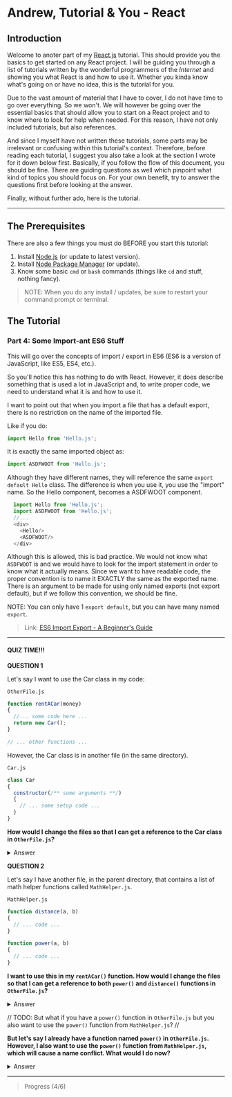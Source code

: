# Andrew, Tutorial & You - React

## Introduction
Welcome to anoter part of my [React.js](https://reactjs.org/) tutorial. This should provide you the basics to get started on any React project. I will be guiding you through a list of tutorials written by the wonderful programmers of the _Internet_ and showing you what React is and how to use it. Whether you kinda know what's going on or have no idea, this is the tutorial for you.

Due to the vast amount of material that I have to cover, I do not have time to go over everything. So we won't. We will however be going over the essential basics that should allow you to start on a React project and to know where to look for help when needed. For this reason, I have not only included tutorials, but also references.

And since I myself have not written these tutorials, some parts may be irrelevant or confusing within this tutorial's context. Therefore, before reading each tutorial, I suggest you also take a look at the section I wrote for it down below first. Basically, if you follow the flow of this document, you should be fine. There are guiding questions as well which pinpoint what kind of topics you should focus on. For your own benefit, try to answer the questions first before looking at the answer.

Finally, without further ado, here is the tutorial.

---

## The Prerequisites
There are also a few things you must do BEFORE you start this tutorial:
1. Install [Node.js](https://nodejs.org) (or update to latest version).
2. Install [Node Package Manager](https://www.npmjs.com) (or update).
3. Know some basic `cmd` or `bash` commands (things like `cd` and stuff, nothing fancy).

> NOTE: When you do any install / updates, be sure to restart your command prompt or terminal.

## The Tutorial

### Part 4: Some Import-ant ES6 Stuff
This will go over the concepts of import / export in ES6 (ES6 is a version of JavaScript, like ES5, ES4, etc.).

So you'll notice this has nothing to do with React. However, it does describe something that is used a lot in JavaScript and, to write proper code, we need to understand what it is and how to use it.

I want to point out that when you import a file that has a default export, there is no restriction on the name of the imported file.

Like if you do:
```javascript
import Hello from 'Hello.js';
```

It is exactly the same imported object as:
```javascript
import ASDFWOOT from 'Hello.js';
```

Although they have different names, they will reference the same `export default Hello` class. The difference is when you use it, you use the "import" name. So the Hello component, becomes a ASDFWOOT component.

```javascript
  import Hello from 'Hello.js';
  import ASDFWOOT from 'Hello.js';
  //...
  <div>
    <Hello/>
    <ASDFWOOT/>
  </div>
```

Although this is allowed, this is bad practice. We would not know what `ASDFWOOT` is and we would have to look for the import statement in order to know what it actually means. Since we want to have readable code, the proper convention is to name it EXACTLY the same as the exported name. There is an argument to be made for using only named exports (not export default), but if we follow this convention, we should be fine.

NOTE: You can only have 1 `export default`, but you can have many named `export`.

> Link: [ES6 Import Export - A Beginner's Guide](https://www.adamcowley.co.uk/javascript/es6-import-export-a-beginners-guide/)

---

#### **QUIZ TIME!!!**

**QUESTION 1**

Let's say I want to use the Car class in my code:

`OtherFile.js`
```javascript
function rentACar(money)
{
  //... some code here ...
  return new Car();
}

// ... other functions ...
```

However, the Car class is in another file (in the same directory).

`Car.js`
```javascript
class Car
{
  constructor(/** some arguments **/)
  {
    // ... some setup code ...
  }
}
```

**How would I change the files so that I can get a reference to the Car class in `OtherFile.js`?**

<details>
  <summary>Answer</summary>
  <p>
    <code>Car.js</code>
    <pre><code>
class Car
{
  // ... the same code ...
}

// CHANGES: Added this line below, at end of file.
export default Car;
    </code></pre>
    <code>OtherFile.js</code>
    <pre><code>
import Car from './Car.js';
// CHANGES: Added this line above, at start of file.

function rentACar(money)
{
  // ... the same code ...
  return new Car();
}
    </code></pre>
  </p>
</details>

**QUESTION 2**

Let's say I have another file, in the parent directory, that contains a list of math helper functions called `MathHelper.js`.

`MathHelper.js`
```javascript
function distance(a, b)
{
  // ... code ...
}

function power(a, b)
{
  // ... code ...
}
```

**I want to use this in my `rentACar()` function. How would I change the files so that I can get a reference to both `power()` and `distance()` functions in `OtherFile.js`?**

<details>
  <summary>Answer</summary>
  <p>
    <code>MathHelper.js</code>
    <pre><code>
// CHANGES: Added 'export' to the front of the function we want to use.
export function distance(a, b)
{
  // ... code ...
}

// CHANGES: Added 'export' to the front of the function we want to use.
export function power(a, b)
{
  // ... code ...
}
    </code></pre>
    <code>OtherFile.js</code>
    <pre><code>
import Car from './Car.js';
import { distance, power } from '../MathHelper.js';
// CHANGES: Added this line above, at start of file.

// NOTE: To use it, you can straight up just reference it:
//    distance(0, 1);
//    power(10, 10);

// NOTE: You can also do:
//    import * as MathHelper from '../MathHelper.js';
// And to use it, you'll have to do:
//    MathHelper.distance()

function rentACar(money)
{
  // ... the same code ...
  return new Car();
}
    </code></pre>
  </p>
</details>


// TODO: But what if you have a `power()` function in `OtherFile.js` but you also want to use the `power()` function from `MathHelper.js`?
//

**But let's say I already have a function named `power()` in `OtherFile.js`. However, I also want to use the `power()` function from `MathHelper.js`, which will cause a name conflict. What would I do now?**

<details>
  <summary>Answer</summary>
  <p>
    You still do the same thing, except change the name of the imported module, using an alias. In the previous example, you could have used `* as MathHelper` to import the files. The `as MathHelper` part is actually an alias. This let's you change the name to anything you want and therefore avoid the name conflict. For the specific problem:
    <code>OtherFile.js</code>
    <pre><code>
import Car from './Car.js';
import { distance, power as powerMath } from '../MathHelper.js';
// CHANGES: Added an alias for power

// And to use it, you'll have to do:
//    powerMath()

// NOTE: You can also do:
//    import Fancy from '../Car.js';
// By default, all default imports are aliased. So you are not forced to import by the same name, but it is by convention to name this way.

function rentACar(money)
{
  // ... the same code ...
  return new Car();
}
    </code></pre>
  </p>
</details>

---

> Progress (4/6)
